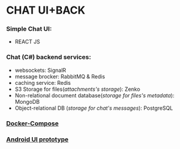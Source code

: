 # CHAT UI+BACK
### Simple Chat UI:
- REACT JS
### Chat (C#) backend services:
- websockets: SignalR 
- message brocker: RabbitMQ & Redis
- caching service: Redis 
- S3 Storage for files(_attachments's storage_): Zenko
- Non-relational document database(_storage for files's metadata_): MongoDB
- Object-relational DB (_storage for chat's messages_): PostgreSQL
### [Docker-Compose](https://github.com/razrez/react_chat/blob/main/src/docker-compose.yml)
### [Android UI prototype](https://www.figma.com/community/file/1226906394172548101)
